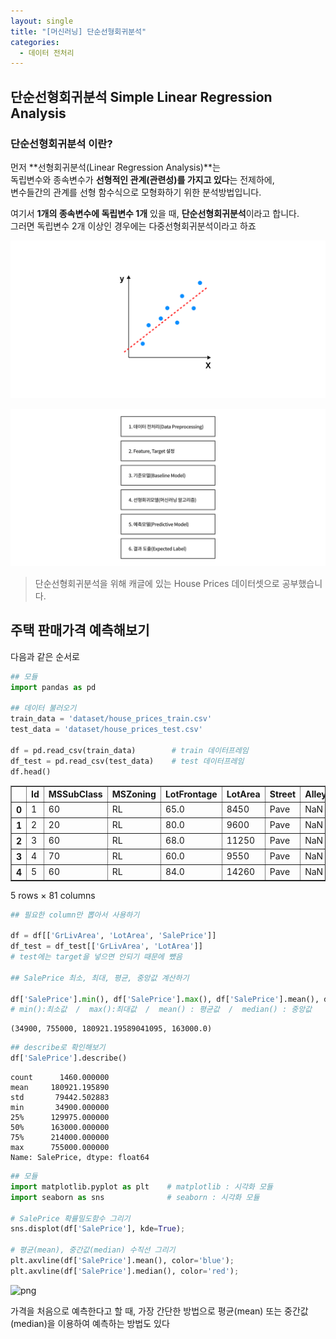 ```yaml
---
layout: single
title: "[머신러닝] 단순선형회귀분석"
categories:
  - 데이터 전처리
---
```




## 단순선형회귀분석 Simple Linear Regression Analysis


### 단순선형회귀분석 이란?

먼저 **선형회귀분석(Linear Regression Analysis)**는 <br>
독립변수와 종속변수가 **선형적인 관계(관련성)를 가지고 있다**는 전제하에,<br>
변수들간의 관계를 선형 함수식으로 모형화하기 위한 분석방법입니다.<br>

여기서 **1개의 종속변수에 독립변수 1개** 있을 때, **단순선형회귀분석**이라고 합니다.<br>
그러면 독립변수 2개 이상인 경우에는 다중선형회귀분석이라고 하죠


![01-01](img/01-01.png)


![01-02](img/01-02.png)

> 단순선형회귀분석을 위해 캐글에 있는 House Prices 데이터셋으로 공부했습니다.

## 주택 판매가격 예측해보기

다음과 같은 순서로


```python
## 모듈
import pandas as pd

## 데이터 불러오기
train_data = 'dataset/house_prices_train.csv'
test_data = 'dataset/house_prices_test.csv'

df = pd.read_csv(train_data)        # train 데이터프레임
df_test = pd.read_csv(test_data)    # test 데이터프레임
df.head()
```




<div>
<style scoped>
    .dataframe tbody tr th:only-of-type {
        vertical-align: middle;
    }

    .dataframe tbody tr th {
        vertical-align: top;
    }

    .dataframe thead th {
        text-align: right;
    }
</style>
<table border="1" class="dataframe">
  <thead>
    <tr style="text-align: right;">
      <th></th>
      <th>Id</th>
      <th>MSSubClass</th>
      <th>MSZoning</th>
      <th>LotFrontage</th>
      <th>LotArea</th>
      <th>Street</th>
      <th>Alley</th>
      <th>LotShape</th>
      <th>LandContour</th>
      <th>Utilities</th>
      <th>...</th>
      <th>PoolArea</th>
      <th>PoolQC</th>
      <th>Fence</th>
      <th>MiscFeature</th>
      <th>MiscVal</th>
      <th>MoSold</th>
      <th>YrSold</th>
      <th>SaleType</th>
      <th>SaleCondition</th>
      <th>SalePrice</th>
    </tr>
  </thead>
  <tbody>
    <tr>
      <th>0</th>
      <td>1</td>
      <td>60</td>
      <td>RL</td>
      <td>65.0</td>
      <td>8450</td>
      <td>Pave</td>
      <td>NaN</td>
      <td>Reg</td>
      <td>Lvl</td>
      <td>AllPub</td>
      <td>...</td>
      <td>0</td>
      <td>NaN</td>
      <td>NaN</td>
      <td>NaN</td>
      <td>0</td>
      <td>2</td>
      <td>2008</td>
      <td>WD</td>
      <td>Normal</td>
      <td>208500</td>
    </tr>
    <tr>
      <th>1</th>
      <td>2</td>
      <td>20</td>
      <td>RL</td>
      <td>80.0</td>
      <td>9600</td>
      <td>Pave</td>
      <td>NaN</td>
      <td>Reg</td>
      <td>Lvl</td>
      <td>AllPub</td>
      <td>...</td>
      <td>0</td>
      <td>NaN</td>
      <td>NaN</td>
      <td>NaN</td>
      <td>0</td>
      <td>5</td>
      <td>2007</td>
      <td>WD</td>
      <td>Normal</td>
      <td>181500</td>
    </tr>
    <tr>
      <th>2</th>
      <td>3</td>
      <td>60</td>
      <td>RL</td>
      <td>68.0</td>
      <td>11250</td>
      <td>Pave</td>
      <td>NaN</td>
      <td>IR1</td>
      <td>Lvl</td>
      <td>AllPub</td>
      <td>...</td>
      <td>0</td>
      <td>NaN</td>
      <td>NaN</td>
      <td>NaN</td>
      <td>0</td>
      <td>9</td>
      <td>2008</td>
      <td>WD</td>
      <td>Normal</td>
      <td>223500</td>
    </tr>
    <tr>
      <th>3</th>
      <td>4</td>
      <td>70</td>
      <td>RL</td>
      <td>60.0</td>
      <td>9550</td>
      <td>Pave</td>
      <td>NaN</td>
      <td>IR1</td>
      <td>Lvl</td>
      <td>AllPub</td>
      <td>...</td>
      <td>0</td>
      <td>NaN</td>
      <td>NaN</td>
      <td>NaN</td>
      <td>0</td>
      <td>2</td>
      <td>2006</td>
      <td>WD</td>
      <td>Abnorml</td>
      <td>140000</td>
    </tr>
    <tr>
      <th>4</th>
      <td>5</td>
      <td>60</td>
      <td>RL</td>
      <td>84.0</td>
      <td>14260</td>
      <td>Pave</td>
      <td>NaN</td>
      <td>IR1</td>
      <td>Lvl</td>
      <td>AllPub</td>
      <td>...</td>
      <td>0</td>
      <td>NaN</td>
      <td>NaN</td>
      <td>NaN</td>
      <td>0</td>
      <td>12</td>
      <td>2008</td>
      <td>WD</td>
      <td>Normal</td>
      <td>250000</td>
    </tr>
  </tbody>
</table>
<p>5 rows × 81 columns</p>
</div>




```python
## 필요한 column만 뽑아서 사용하기

df = df[['GrLivArea', 'LotArea', 'SalePrice']]
df_test = df_test[['GrLivArea', 'LotArea']]
# test에는 target을 넣으면 안되기 때문에 뺐음

## SalePrice 최소, 최대, 평균, 중앙값 계산하기

df['SalePrice'].min(), df['SalePrice'].max(), df['SalePrice'].mean(), df['SalePrice'].median()
# min():최소값  /  max():최대값  /  mean() : 평균값  /  median() : 중앙값
```




    (34900, 755000, 180921.19589041095, 163000.0)




```python
## describe로 확인해보기
df['SalePrice'].describe()
```




    count      1460.000000
    mean     180921.195890
    std       79442.502883
    min       34900.000000
    25%      129975.000000
    50%      163000.000000
    75%      214000.000000
    max      755000.000000
    Name: SalePrice, dtype: float64




```python
## 모듈
import matplotlib.pyplot as plt    # matplotlib : 시각화 모듈
import seaborn as sns              # seaborn : 시각화 모듈

# SalePrice 확률밀도함수 그리기
sns.displot(df['SalePrice'], kde=True);

# 평균(mean), 중간값(median) 수직선 그리기
plt.axvline(df['SalePrice'].mean(), color='blue');
plt.axvline(df['SalePrice'].median(), color='red');
```


    
![png](3_0.png)
    


가격을 처음으로 예측한다고 할 때, 가장 간단한 방법으로 평균(mean) 또는 중간값(median)을 이용하여 예측하는 방법도 있다


```python

```

